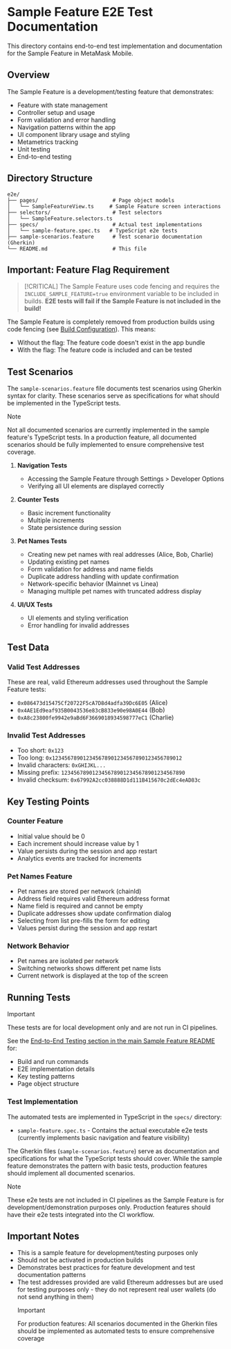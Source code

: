 # Sample Feature E2E Test Documentation

This directory contains end-to-end test implementation and documentation for the Sample Feature in MetaMask Mobile.

## Overview

The Sample Feature is a development/testing feature that demonstrates:

- Feature with state management
- Controller setup and usage
- Form validation and error handling
- Navigation patterns within the app
- UI component library usage and styling
- Metametrics tracking
- Unit testing
- End-to-end testing

## Directory Structure

```
e2e/
├── pages/                        # Page object models
│   └── SampleFeatureView.ts     # Sample Feature screen interactions
├── selectors/                    # Test selectors
│   └── SampleFeature.selectors.ts
├── specs/                        # Actual test implementations
│   └── sample-feature.spec.ts   # TypeScript e2e tests
├── sample-scenarios.feature      # Test scenario documentation (Gherkin)
└── README.md                     # This file
```

## Important: Feature Flag Requirement

> [!CRITICAL]
> The Sample Feature uses code fencing and requires the `INCLUDE_SAMPLE_FEATURE=true` environment variable to be included in builds.
> **E2E tests will fail if the Sample Feature is not included in the build!**

The Sample Feature is completely removed from production builds using code fencing (see [Build Configuration](../README.md#build-configuration)). This means:

- Without the flag: The feature code doesn't exist in the app bundle
- With the flag: The feature code is included and can be tested

## Test Scenarios

The `sample-scenarios.feature` file documents test scenarios using Gherkin syntax for clarity. These scenarios serve as specifications for what should be implemented in the TypeScript tests.

> [!NOTE]
> Not all documented scenarios are currently implemented in the sample feature's TypeScript tests.
> In a production feature, all documented scenarios should be fully implemented to ensure comprehensive test coverage.

1. **Navigation Tests**

   - Accessing the Sample Feature through Settings > Developer Options
   - Verifying all UI elements are displayed correctly

2. **Counter Tests**

   - Basic increment functionality
   - Multiple increments
   - State persistence during session

3. **Pet Names Tests**

   - Creating new pet names with real addresses (Alice, Bob, Charlie)
   - Updating existing pet names
   - Form validation for address and name fields
   - Duplicate address handling with update confirmation
   - Network-specific behavior (Mainnet vs Linea)
   - Managing multiple pet names with truncated address display

4. **UI/UX Tests**
   - UI elements and styling verification
   - Error handling for invalid addresses

## Test Data

### Valid Test Addresses

These are real, valid Ethereum addresses used throughout the Sample Feature tests:

- `0x086473d15475Cf20722F5cA7D8d4adfa39Dc6E05` (Alice)
- `0x4AE1Ed9eaf935B0043536e83cB833e90e98A0E44` (Bob)
- `0xA8c23800fe9942e9aBd6F3669018934598777eC1` (Charlie)

### Invalid Test Addresses

- Too short: `0x123`
- Too long: `0x123456789012345678901234567890123456789012`
- Invalid characters: `0xGHIJKL...`
- Missing prefix: `1234567890123456789012345678901234567890`
- Invalid checksum: `0x67992A2cc038888D1d111B415670c2dEc4eAD83c`

## Key Testing Points

### Counter Feature

- Initial value should be 0
- Each increment should increase value by 1
- Value persists during the session and app restart
- Analytics events are tracked for increments

### Pet Names Feature

- Pet names are stored per network (chainId)
- Address field requires valid Ethereum address format
- Name field is required and cannot be empty
- Duplicate addresses show update confirmation dialog
- Selecting from list pre-fills the form for editing
- Values persist during the session and app restart

### Network Behavior

- Pet names are isolated per network
- Switching networks shows different pet name lists
- Current network is displayed at the top of the screen

## Running Tests

> [!IMPORTANT]
> These tests are for local development only and are not run in CI pipelines.

See the [End-to-End Testing section in the main Sample Feature README](../README.md#end-to-end-testing) for:

- Build and run commands
- E2E implementation details
- Key testing patterns
- Page object structure

### Test Implementation

The automated tests are implemented in TypeScript in the `specs/` directory:

- `sample-feature.spec.ts` - Contains the actual executable e2e tests (currently implements basic navigation and feature visibility)

The Gherkin files (`sample-scenarios.feature`) serve as documentation and specifications for what the TypeScript tests should cover. While the sample feature demonstrates the pattern with basic tests, production features should implement all documented scenarios.

> [!NOTE]
> These e2e tests are not included in CI pipelines as the Sample Feature is for development/demonstration purposes only.
> Production features should have their e2e tests integrated into the CI workflow.

## Important Notes

- This is a sample feature for development/testing purposes only
- Should not be activated in production builds
- Demonstrates best practices for feature development and test documentation patterns
- The test addresses provided are valid Ethereum addresses but are used for testing purposes only - they do not represent real user wallets (do not send anything in them)
  > [!IMPORTANT]
  > For production features: All scenarios documented in the Gherkin files should be implemented as automated tests to ensure comprehensive coverage
